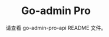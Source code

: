 <h1 align="center">Go-admin Pro</h1>

<div align="center">

请查看 go-admin-pro-api README 文件。

</div>
